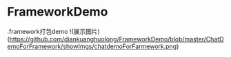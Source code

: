 # FrameworkDemo
.framework打包demo
!(展示图片)(https://github.com/diankuanghuolong/FrameworkDemo/blob/master/ChatDemoForFramework/showImgs/chatdemoForFarmework.png)
